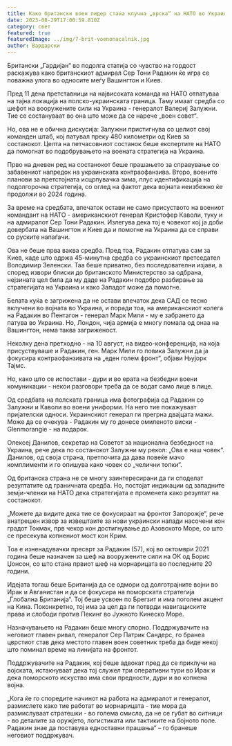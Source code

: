 ```yaml
---
title: Како британски воен лидер стана клучна „врска“ на НАТО во Украина
date: 2023-08-29T17:00:59.810Z
category: свет
featured: true
featuredImage: ../img/7-brit-voenonacalnik.jpg
author: Вардарски
---
```

Британски „Гардијан“ во подолга статија со чувство на гордост раскажува како британскиот адмирал Сер Тони Радакин ќе игра се поважна улога во односите меѓу Вашингтон и Киев.

Пред 11 дена претставници на највисоката команда на НАТО отпатуваа на тајна локација на полско-украинската граница. Таму имаат средба со шефот на вооружените сили на Украина - генералот Валериј Залужни. Тие се состануваат во она што може да се нарече „воен совет“.

Но, ова не е обична дискусија: Залужни пристигнува со целиот свој команден штаб, кој патувал преку 480 километри од Киев за состанокот. Целта на петчасовниот состанок беше експертите на НАТО да помогнат во подобрувањето на воената стратегија на Украина.

Прво на дневен ред на состанокот беше прашањето за справување со забавениот напредок на украинската контраофанзива. Второ, воените планови за претстојната исцрпувачка зима, плус идентификација на подолгорочна стратегија, со оглед на фактот дека војната неизбежно ќе продолжи во 2024 година.

За време на средбата, впечаток остави не само присуството на воениот командант на НАТО - американскиот генерал Кристофер Каволи, туку и на адмиралот Сер Тони Радакин. Излегува дека тој е човекот кој ја доби довербата на Вашингтон и Киев да и помогне на Украина да се справи со руските напаѓачи.

Ова не беше прва ваква средба. Пред тоа, Радакин отпатува сам за Киев, каде што одржа 45-минутна средба со украинскиот претседател Володимир Зеленски. Таа беше приватно, без последователни изјави, а според извори блиски до британското Министерство за одбрана, нејзината цел била да му даде на Радакин подобро разбирање за стратегијата на Украина и како Западот може да помогне.

Белата куќа е загрижена да не остави впечаток дека САД се тесно вклучени во војната во Украина, и поради тоа, на американскиот колега на Радакин во Пентагон - генерал Марк Мили - му е забрането да патува во Украина. Но, Лондон, чија армија е многу помала од онаа на Вашингтон, нема таква загриженост.

Неколку дена претходно - на 10 август, на видео-конференција, на која присуствуваше и Радакин, ген. Марк Мили го повика Залужни да ја фокусира контраофанзивата на „еден голем фронт“, објави Њујорк Тајмс.

Но, како што се испостави - дури и во ерата на безбедни воени комуникации - некои разговори треба да се водат само лице в лице.

Од средбата на полската граница има фотографија од Радакин со Залужни и Каволи во воени униформи. На него тие покажуваат пријателски односи. Украинскиот генерал ги прегрна двајцата мажи. Може да се очекува - Радакин му го донесе омиленото виски - Glenmorangie - на подарок.

Олексеј Данилов, секретар на Советот за национална безбедност на Украина, рече дека по состанокот Залужни му рекол: „Ова е наш човек“. Данилов, од своја страна, претпочита да дава повеќе мачо комплименти и го опишува како човек со „челични топки“.

Од британска страна не се многу заинтересирани да ги споделат резултатите од граничната средба. Но, постојат индикации од западните земји-членки на НАТО дека стратегијата е променета како резултат на состанокот.

„Можете да видите дека тие се фокусираат на фронтот Запорожје“, рече внатрешен извор за извештаите за нови украински напади насочени кон градот Токмак, прв чекор кон достигнување до Азовското Море, со што се пресекува копнениот мост кон Крим.

Тоа е изненадувачки пресврт за Радакин (57), кој во октомври 2021 година беше назначен за шеф на вооружените сили на ОК од Борис Џонсон, со што стана првиот шеф на морнарицата во последните 20 години.

Идејата тогаш беше Британија да се одмори од долготрајните војни во Ирак и Авганистан и да се фокусира на поморската стратегија „Глобална Британија“. Тој беше усвоен по Брегзит и има поголем акцент на Кина. Поконкретно, тој има за цел да ги потврди навигациските права и слободи против Пекинг во Јужното Кинеско Море.

Назначувањето на Радакин беше многу спорно. Поддржувачите на неговиот главен ривал, генералот Сер Патрик Сандерс, го бранеа цврстиот став дека местото главен воен советник треба да биде некој што поминал време на линијата на фронтот.

Поддржувачите на Радакин, кој беше адвокат пред да се приклучи на војската, истакнуваат дека тој служел три оперативни тури во Ирак и дека поморското искуство има свои предности, дури и во копнена војна.

„Кога ќе го споредите начинот на работа на адмиралот и генералот, размислете како тие работат во морнарицата - тие мора да размислуваат стратешки - во голема смисла, да не се губат во ситници - во деталите за оружјето, логистиката или тактиките на бојното поле. Радакин знае да поставува едноставни прашања“ – го бранеше неговиот поддржувач.
